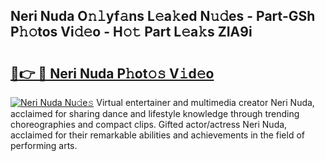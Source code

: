 ## Neri Nuda O𝚗𝚕yf𝚊ns L𝚎a𝚔ed N𝚞𝚍es - Part-GSh P𝚑𝚘tos Vi𝚍𝚎o - H𝚘𝚝 Part L𝚎a𝚔s ZIA9i

# <h2><a href="http://kf236g8.oniu.top/?m=Neri+Nuda">🔗👉 🔴 Neri Nuda P𝚑ot𝚘𝚜 V𝚒d𝚎o</a></h2>

[![Neri Nuda Nu𝚍e𝚜](https://i.imgur.com/0qMVB7G.gif)](http://kf236g8.oniu.top/?m=Neri+Nuda)
Virtual entertainer and multimedia creator Neri Nuda, acclaimed for sharing dance and lifestyle knowledge through trending choreographies and compact clips. Gifted actor/actress Neri Nuda, acclaimed for their remarkable abilities and achievements in the field of performing arts.  
